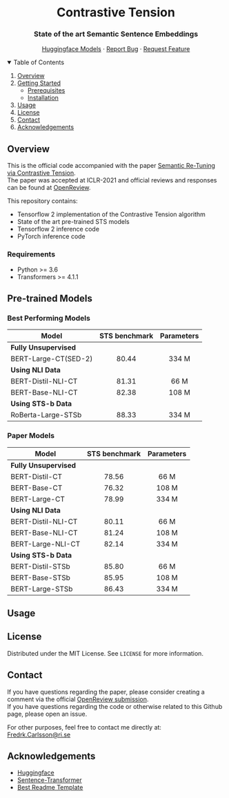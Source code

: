 <br />
<p align="center">
  <h1 align="center">Contrastive Tension</h1>
  <h3 align="center">State of the art Semantic Sentence Embeddings</h3>
  
  <p align="center">  
    <a href="https://huggingface.co/welcome">Huggingface Models</a>
    ·
    <a href="https://github.com/othneildrew/Best-README-Template/issues">Report Bug</a>
    ·
    <a href="https://github.com/othneildrew/Best-README-Template/issues">Request Feature</a>
  </p>
</p>



<!-- TABLE OF CONTENTS -->
<details open="open">
  <summary>Table of Contents</summary>
  <ol>
    <li>
      <a href="#Overview">Overview</a>
    </li>
    <li>
      <a href="#getting-started">Getting Started</a>
      <ul>
        <li><a href="#prerequisites">Prerequisites</a></li>
        <li><a href="#installation">Installation</a></li>
      </ul>
    </li>
    <li><a href="#usage">Usage</a></li>
    <li><a href="#license">License</a></li>
    <li><a href="#contact">Contact</a></li>
    <li><a href="#acknowledgements">Acknowledgements</a></li>
  </ol>
</details>



<!-- ABOUT THE PROJECT -->
## Overview
This is the official code accompanied with the paper [Semantic Re-Tuning via Contrastive Tension](https://openreview.net/pdf?id=Ov_sMNau-PF).</br>
The paper was accepted at ICLR-2021 and official reviews and responses can be found at [OpenReview](https://openreview.net/forum?id=Ov_sMNau-PF).

This repository contains:
* Tensorflow 2 implementation of the Contrastive Tension algorithm
* State of the art pre-trained STS models
* Tensorflow 2 inference code
* PyTorch inference code

### Requirements
* Python >= 3.6
* Transformers >= 4.1.1

<!-- GETTING STARTED -->
## Pre-trained Models
### Best Performing Models

| Model| STS benchmark | Parameters|
| ----------------------------------|:-----: |:-----: |
|**Fully Unsupervised**    ||
| BERT-Large-CT(SED-2)        | 80.44 | 334 M|
|**Using NLI Data**    ||
| BERT-Distil-NLI-CT             | 81.31  | 66 M|
| BERT-Base-NLI-CT  | 82.38 | 108 M|
|**Using STS-b Data**    ||
| RoBerta-Large-STSb        | 88.33  | 334 M|

### Paper Models
| Model| STS benchmark | Parameters|
| ----------------------------------|:-----: |:-----: |
|**Fully Unsupervised**    ||
| BERT-Distil-CT             | 78.56 | 66 M|
| BERT-Base-CT  | 76.32 | 108 M|
| BERT-Large-CT        | 78.99 | 334 M|
|**Using NLI Data**    ||
| BERT-Distil-NLI-CT             | 80.11  | 66 M|
| BERT-Base-NLI-CT  | 81.24  | 108 M|
| BERT-Large-NLI-CT        | 82.14  | 334 M|
|**Using STS-b Data**    ||
| BERT-Distil-STSb             | 85.80  | 66 M|
| BERT-Base-STSb  | 85.95  | 108 M|
| BERT-Large-STSb        | 86.43  | 334 M|



<!-- USAGE EXAMPLES -->
## Usage


<!-- LICENSE -->
## License
Distributed under the MIT License. See `LICENSE` for more information.


<!-- CONTACT -->
## Contact
If you have questions regarding the paper, please consider creating a comment via the official [OpenReview submission](https://openreview.net/forum?id=Ov_sMNau-PF). </br>
If you have questions regarding the code or otherwise related to this Github page, please open an issue.

For other purposes, feel free to contact me directly at: Fredrk.Carlsson@ri.se

<!-- ACKNOWLEDGEMENTS -->
## Acknowledgements
* [Huggingface](https://huggingface.co/)
* [Sentence-Transformer](https://github.com/UKPLab/sentence-transformers)
* [Best Readme Template](https://github.com/othneildrew/Best-README-Template)


<!-- MARKDOWN LINKS & IMAGES -->
<!-- https://www.markdownguide.org/basic-syntax/#reference-style-links -->
[contributors-shield]: https://img.shields.io/github/contributors/othneildrew/Best-README-Template.svg?style=for-the-badge
[contributors-url]: https://github.com/othneildrew/Best-README-Template/graphs/contributors
[forks-shield]: https://img.shields.io/github/forks/othneildrew/Best-README-Template.svg?style=for-the-badge
[forks-url]: https://github.com/othneildrew/Best-README-Template/network/members
[stars-shield]: https://img.shields.io/github/stars/othneildrew/Best-README-Template.svg?style=for-the-badge
[stars-url]: https://github.com/othneildrew/Best-README-Template/stargazers
[issues-shield]: https://img.shields.io/github/issues/othneildrew/Best-README-Template.svg?style=for-the-badge
[issues-url]: https://github.com/othneildrew/Best-README-Template/issues
[license-shield]: https://img.shields.io/github/license/othneildrew/Best-README-Template.svg?style=for-the-badge
[license-url]: https://github.com/othneildrew/Best-README-Template/blob/master/LICENSE.txt
[linkedin-shield]: https://img.shields.io/badge/-LinkedIn-black.svg?style=for-the-badge&logo=linkedin&colorB=555
[linkedin-url]: https://linkedin.com/in/othneildrew
[product-screenshot]: images/screenshot.png
